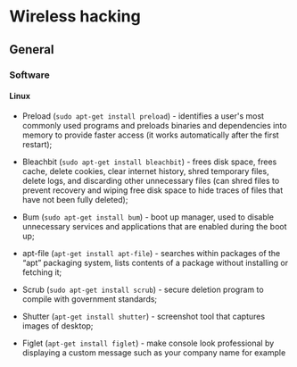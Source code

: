 # Wireless hacking

## General

### Software

#### Linux

- Preload (`sudo apt-get install preload`) - identifies a user's most commonly used programs and preloads binaries and dependencies into memory to provide faster access (it works automatically after the first restart);

- Bleachbit (`sudo apt-get install bleachbit`) - frees disk space, frees cache, delete cookies, clear internet history, shred temporary files, delete logs, and discarding other unnecessary files (can shred files to 
prevent recovery and wiping free disk space to hide traces of files that have not been fully deleted);

- Bum (`sudo apt-get install bum`) - boot up manager, used to disable unnecessary services and applications that are enabled during the boot up;

- apt-file (`apt-get install apt-file`) - searches within packages of the “apt” packaging system, lists contents of a package without installing or fetching it;

- Scrub (`sudo apt-get install scrub`) - secure deletion program to compile with government standards;

- Shutter (`apt-get install shutter`) - screenshot tool that captures images of desktop;

- Figlet (`apt-get install figlet`) - make console look professional by displaying a custom message such as your company name for example

